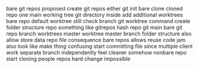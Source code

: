 bare git repos proposed create git repos either git init bare clone cloned repo one main working tree git directory inside add additional worktrees bare repo default worktree still check branch git worktree command create folder structure repo something like gitrepos hash repo git main bare git repo branch worktrees master worktree master branch folder structure also allow store data repo file consequence bare repos allows reuse code jam also look like make thing confusing start committing file since multiple client work separate branch independently feel cleaner somehow nonbare repo start cloning people repos hard change impossible